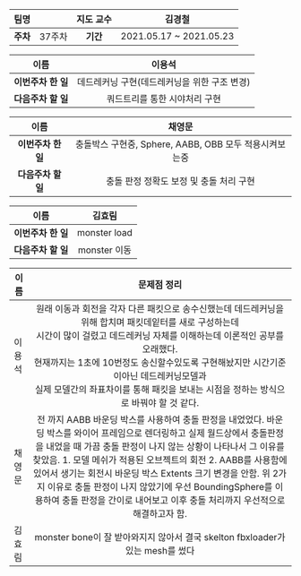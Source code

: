 |   팀명   |        | 지도 교수 |         김경철          |
| :------: | :----: | :-------: | :---------------------: |
| **주차** | 37주차 | **기간**  | 2021.05.17 ~ 2021.05.23 |

|        이름        |                    이용석                    |
| :----------------: | :------------------------------------------: |
| **이번주차 한 일** | 데드레커닝 구현(데드레커닝을 위한 구조 변경) |
| **다음주차 할 일** |        쿼드트리를 통한 시야처리 구현         |

|        이름        |                         채영문                         |
| :----------------: | :----------------------------------------------------: |
| **이번주차 한 일** | 충돌박스 구현중, Sphere, AABB, OBB 모두 적용시켜보는중 |
| **다음주차 할 일** |        충돌 판정 정확도 보정 및 충돌 처리 구현         |

|        이름        |    김효림    |
| :----------------: | :----------: |
| **이번주차 한 일** | monster load |
| **다음주차 할 일** | monster 이동 |

| 이름   |                         문제점 정리                          |
| ------ | :----------------------------------------------------------: |
| 이용석 | 원래 이동과 회전을 각자 다른 패킷으로 송수신했는데 데드레커닝을 위해 합치며 패킷데잍터를 새로 구성하는데<br /> 시간이 많이 걸렸고 데드레커닝 자체를 이해하는데 이론적인 공부를 오래했다.<br /> 현재까지는 1초에 10번정도 송신할수있도록 구현해놨지만 시간기준이아닌 데드레커닝모델과 <br /> 실제 모델간의 좌표차이를 통해 패킷을 보내는 시점을 정하는 방식으로 바꿔야 할 것 같다. |
| 채영문 | 전 까지 AABB 바운딩 박스를 사용하여 충돌 판정을 내었었다. 바운딩 박스를 와이어 프레임으로 렌더링하고 실제 월드상에서 충돌판정을 내었을 때 가끔 충돌 판정이 나지 않는 상황이 나타나서 그 이유를 찾았음. 1. 모델 메쉬가 적용된 오브젝트의 회전 2. AABB를 사용함에 있어서 생기는 회전시 바운딩 박스 Extents 크기 변경을 안함. 위 2가지 이유로 충돌 판정이 나지 않았기에 우선 BoundingSphere를 이용하여 충돌 판정을 간이로 내어보고 이후 충돌 처리까지 우선적으로 해결하고자 함. |
| 김효림 | monster bone이 잘 받아와지지 않아서 결국 skelton fbxloader가 있는 mesh를 썼다 |

